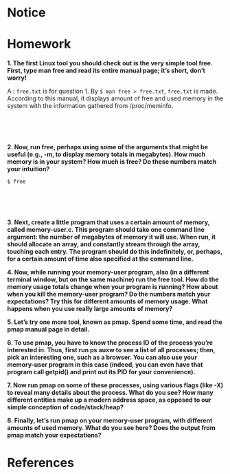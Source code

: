 
# Notice

# Homework

**1. The first Linux tool you should check out is the very simple tool free. First, type man free and read its entire manual page; it’s short, don’t worry!**

A : `free.txt` is for question 1. By `$ man free > free.txt`, `free.txt` is made. According to this manual, it displays amount of free and used memory in the system with the information gathered from /proc/meminfo.

<br><br><br>

**2. Now, run free, perhaps using some of the arguments that might be useful (e.g., -m, to display memory totals in megabytes). How much memory is in your system? How much is free? Do these numbers match your intuition?**

  ```
  $ free
  
  ```

<br><br><br>

**3. Next, create a little program that uses a certain amount of memory, called memory-user.c. This program should take one command line argument: the number of megabytes of memory it will use. When run, it should allocate an array, and constantly stream through the array, touching each entry. The program should do this indefinitely, or, perhaps, for a certain amount of time also specified at the command line.**

**4. Now, while running your memory-user program, also (in a different terminal window, but on the same machine) run the free tool. How do the memory usage totals change when your program is running? How about when you kill the memory-user program? Do the numbers match your expectations? Try this for different amounts of memory usage. What happens when you use really large amounts of memory?**

**5. Let’s try one more tool, known as pmap. Spend some time, and read the pmap manual page in detail.**

**6. To use pmap, you have to know the process ID of the process you’re interested in. Thus, first run ps auxw to see a list of all processes; then, pick an interesting one, such as a browser. You can also use your memory-user program in this case (indeed, you can even have that program call getpid() and print out its PID for your convenience).**

**7. Now run pmap on some of these processes, using various flags (like -X) to reveal many details about the process. What do you see? How many different entities make up a modern address space, as opposed to our simple conception of code/stack/heap?**

**8. Finally, let’s run pmap on your memory-user program, with different amounts of used memory. What do you see here? Does the output from pmap match your expectations?**


# References
